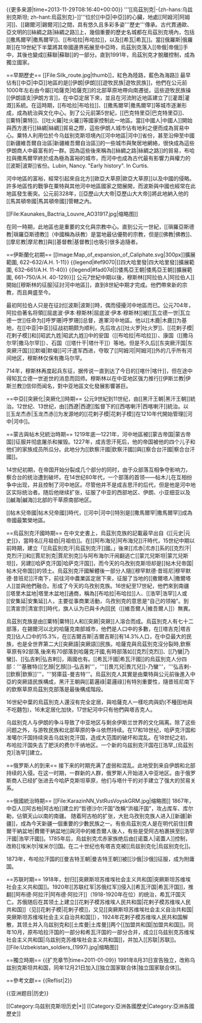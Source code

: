 {{更多来源|time=2013-11-29T08:16:40+00:00}}
'''[[烏茲別克|-{zh-hans:乌兹别克斯坦; zh-hant:烏茲別克}-]]'''位於[[中亞|中亞]]的心臟，地處[[阿姆河|阿姆河]]、[[錫爾河|錫爾河]]之間，具有悠久且多彩多姿'''歷史'''傳承。古代貫通歐、亞文明的[[絲綢之路|絲綢之路]]上，幾個重要的歷史名城都在烏茲別克境內，包括[[撒馬爾罕|撒馬爾罕]]、[[布哈拉|布哈拉]]，以及[[希瓦|希瓦]]。當[[俄羅斯|俄羅斯]]在19世紀下半葉將其帝國邊界拓展至中亞時，烏茲別克落入[[帝俄|帝俄]]手中，其後也變成[[蘇聯|蘇聯]]的一部分。直到1991年，烏茲別克才脫離控制，成為獨立國家。

==早期歷史==
[[File:Silk_route.jpg|thumb]]，紅色為陸路，藍色為海路]]
最早佔有[[中亞|中亞]]地區的是[[伊朗|伊朗]][[遊牧民族|遊牧民族]]，他們在公元前1000年左右由今屬[[哈薩克|哈薩克]]的北部草原地帶向南遷徙。這些遊牧民族操[[伊朗語支|伊朗方言]]，在中亞定居下來，並且在河流附近地區建立了[[灌溉|灌溉]]系統。在這時期，[[布哈拉|布哈拉]]、[[撒馬爾罕|撒馬爾罕]]等城市逐漸形成，成為統治與文化中心。到了公元前第5世紀，[[巴克特里亞|巴克特里亞]]、[[粟特|粟特]]、[[吐火羅|吐火羅]]等國家控制此一地區。當[[中國人|中國人]]開始與西方進行[[絲綢|絲綢]]貿易之際，這些伊朗人城市佔有地利之便而成為貿易中心。粟特人利用位於今乌兹别克斯坦境內[[河中地區|河中]]省份，甚至沿伸至中國[[新疆維吾爾自治區|新疆維吾爾自治區]]的一些城市與聚居地網絡，很快成為這些伊朗商人中最富有的一群。因為這些後來稱為[[絲綢之路|絲綢之路]]的貿易，布哈拉與撒馬爾罕終於成為極為富裕的城市，而河中也成為古代最有影響力與權力的[[波斯|波斯]]省份。<ref name=eh>Lubin, Nancy. "Early history". In Curtis.</ref>

河中地區的富裕，經常引起來自北方[[歐亞大草原|歐亞大草原]]以及中國的侵略。許多地區性的戰爭在粟特與其他河中地區國家之間展開，而波斯與中國也經常在此地區發生衝突。公元前328年，[[亞歷山大大帝|亞歷山大大帝]]將此地納入他的[[馬其頓帝國|馬其頓帝國]]管轄之內。

[[File:Kaunakes_Bactria_Louvre_AO31917.jpg|缩略图]]

在同一時期，此地區也是重要的文化與宗教中心。直到公元一世紀，[[瑣羅亞斯德教|瑣羅亞斯德教]]（中國稱為祅教）是當地最佔優勢的宗教，但是[[佛教|佛教]]、[[摩尼教|摩尼教]]與[[基督教|基督教]]也吸引很多追隨者。

==伊斯蘭化初期==
[[Image:Map_of_expansion_of_Caliphate.svg|300px]]擴展範圍, 622–632/A.H. 1-11}} {{legend|#ef9070|[[四大哈里發|四大哈里發]]擴展範圍, 632–661/A.H. 11-40}} {{legend|#fad07d|[[倭馬亞王朝|倭馬亞王朝]]擴展範圍, 661–750/A.H. 40-129}}]]
公元7世紀中期以後，穆斯林[[阿拉伯人|阿拉伯人]]開始[[穆斯林的征服|征討河中地區]]，直到8世紀中期才完成。他們帶來新的宗教，而且興盛至今。

最初阿拉伯人只是在征討[[波斯|波斯]]時，偶而侵擾河中地區而已。公元704年，阿拉伯著名将領[[屈底波·伊本·穆斯林|屈底波·伊本·穆斯林]]被[[瓦立德一世|瓦立德一世]]任命为[[呼罗珊|呼罗珊]]总督，進軍河中地區。他以[[木鹿|木鹿]]为基地，在[[中亚|中亚]]征战初期颇为顺利，先后攻占[[吐火罗|吐火罗]]、[[花剌子模|花剌子模]]和[[昭武九姓|昭武九姓]]中的安国（[[布哈拉|布哈拉]]）、康国（[[撒马尔罕|撒马尔罕]]）、石国（[[塔什干|塔什干]]）等地。但是不久后[[东突厥汗国|东突厥汗国]][[默啜|默啜]]可汗遣军西进，夺取了[[阿姆河|阿姆河]]外的几乎所有河间地区，穆斯林仅保有撒马尔罕。

714年，穆斯林再度起兵东征，据传说一直到达了今日的[[喀什|喀什]]，但在途中得知瓦立德一世逝世的消息而回师。穆斯林以在中亚地区强力推行[[伊斯兰教|伊斯兰教]]信仰而闻名，對中亚地區文化發展影響甚巨。

==中亞[[突厥化|突厥化]]時期==
公元9世紀到11世纪，由[[黑汗王朝|黑汗王朝]]統治。12世纪、13世纪，由[[西遼|西遼]]監督下的[[西喀喇汗|西喀喇汗]]統治。以[[玉龙杰赤|玉龙杰赤]]为发源地的[[花剌子模|花剌子模]]在1210年代開始管理[[河中|河中]]。

==蒙古與帖木兒統治時期==
1219年底—1221年，河中地區被[[蒙古帝国|蒙古帝国]]征服并彻底屠杀和摧毁。1227年，成吉思汗死后，他的帝国被他的四个儿子和他们的家族成员所瓜分。此地分为[[欽察汗國|欽察汗國]]與[[察合台汗國|察合台汗國]]。

14世纪初期，在帝国开始分裂成几个部分的同时，由于众部落互相争夺影响力，察合台的统治遭到破坏。在14世纪80年代，一个部落的首领——帖木儿在互相纷争中出现，并且控制了河中地区。尽管他并不是成吉思汗的后代，但是他是河中地区实际统治者。随后他继续扩张，征服了中亚的西部地区、伊朗、小亚细亚以及[[鹹海|鹹海]]北部的干草原南部地区。

[[帖木兒帝國|帖木兒帝國]]時代，[[河中|河中]]特別是[[撒馬爾罕|撒馬爾罕]]成為帝國最繁榮地區。

==烏茲別克汗國時期==
在中文史書上，烏茲別克族的記載最早出自《[[元史|元史]]》，當時名[[月祖伯|月祖伯]]。在[[阿布海兒|阿布海兒]]汗時代，15世纪中期以前時期，建立「[[烏茲別克汗|烏茲別克汗]]國。」後來[[朮赤|朮赤]]系的[[克烈汗|克烈汗]]和[[賈尼別克|賈尼別克]]与阿布海尔汗闹翻逃亡[[蒙兀兒斯坦|蒙兀兒斯坦]]，另建[[哈萨克汗国|哈萨克汗国]]，而今天的乌孜别克斯坦却是[[帖木兒帝国|帖木兒帝国]]的领土。烏茲別克汗國解體後一部分人隨[[穆罕默德·昔班尼|穆罕默德·昔班尼]]汗南下，前往河中農業區定居下來，征服了当地的[[撒爾塔人|撒爾塔人]]並與他們融合。形成了今天的乌孜别克族。16世紀至17世紀，他們來到南疆[[塔里木盆地|塔里木盆地]]通商，稱為[[布哈拉|布哈拉]]人、[[浩罕|浩罕]]人或[[安集延|安集延]]人，主要從事商業活動，乌孜别克的意思是“自己的领袖”。到[[清宣宗|清宣宗]]時代，旗人认为已與卡內回民（[[維吾爾人|維吾爾人]]）無異。

烏茲別克族是由[[粟特|粟特]]人和[[突厥|突厥]]人溶合而成。烏茲別克人有七十二部落，在錫爾河以北的哈薩克南部城市，他們是人口中的多數，在[[塔吉克|塔吉克]]佔人口中的15.3%，在[[吉爾吉斯|吉爾吉斯]]有14.3%人口，在中亞最大的民族，也是全世界第二大[[突厥語|突厥語]]民族。哈薩克與烏茲別克沒分裂時,欽察草原有92部落,後來有70部落到哈薩克汗國,有時部落如[[克烈|克烈]]、[[乃蠻|乃蠻]]、[[弘吉剌|弘吉剌]]，兩國也有。[[希瓦汗國|希瓦汗國]]的烏茲別克人分四部：'''基雅特([[乞顏|乞顏]])-弘吉剌'''，'''[[畏兀兒|畏兀兒]]-乃蠻'''，'''弘吉剌-[[欽察|欽察]]'''，'''努庫茲-曼吉特'''。烏茲別克人其實是由粟特與公元前後進入中亞的突厥語民族構成，黑汗王朝與[[葛邏祿|葛邏祿]]有特別重要性，隨昔班尼南下的欽察草原烏茲別克部落是最後構成階段。

16世紀中葉的烏茲別克人還沒有完全定居，與哈薩克人一樣吃肉與奶(不種田地與不吃麵包)，16末定居化加快，17世紀河中只有他們與塔吉克人。

乌兹别克人与伊朗的争斗导致了中亚地区与剩余伊斯兰世界的文化隔离。除了这些问题之外，与游牧民族和北部草原的争斗依然持续。在17和18世纪，哈萨克汗国和准噶尔汗国持续突击乌兹别克汗国，造成大范围的破坏和混乱。在18世纪之初，布哈拉汗国失去了肥沃的费尔干纳地区。一个新的乌兹别克汗国在[[浩罕_(烏茲別克)|浩罕]]建立。

==俄罗斯人的到来==
接下来的时期充满了虚弱和混乱。此地受到来自伊朗和北部持续的入侵。在这一时期，一群新的人群，俄罗斯人开始进入中亚地区。由于俄罗斯商人已经扩张进去今哈萨克斯坦草原，他们与塔什干的对手建立了强大的贸易关系。

==俄國統治時期==
[[File:KarazinNN_VstRusVoyskGRM.jpg|缩略图]]
1867年，中亞人[[阿古柏|阿古柏]]建立的“哲德沙尔汗国”改稱“洪福汗国”，攻占库车、库尔勒，佔領天山以南的南疆。 随着阿古柏的扩张，大批乌孜别克族人进入[[新疆|新疆]]，成為今天新疆一個重要的少數民族之一。有些烏茲別克人是在明代前住[[費爾干納盆地|費爾干納盆地]]與河中的維吾爾人後人，有些是受阿古柏裹挾至[[浩罕汗國|浩罕汗國]]。1785年后，烏兹别克朮赤家族绝后由[[诺蓋人|诺蓋人]]控制，改称[[埃米尔|埃米尔]]国。在二十世纪也有塔吉克被[[烏兹别克化|烏兹别克化]]。

1873年，布哈拉汗国的[[曼吉特王朝|曼吉特王朝]]被[[沙俄|沙俄]]征服，成为附庸国。

==苏联时期==
1918年，划归[[突厥斯坦苏维埃社会主义共和国|突厥斯坦苏维埃社会主义共和国]]。1920年[[苏联红军|苏俄红军]]侵入[[希瓦汗国|希瓦汗国]]，推翻[[阿布德·阿拉汗|阿布德·阿拉汗]]（1918-1920年在位）的统治，希瓦汗国灭亡。苏俄随后在其领土上建立[[花剌子模苏维埃人民共和国|花剌子模苏维埃人民共和国]]（见[[花剌子模|花剌子模]]，又见[[突厥斯坦苏维埃社会主义自治共和国|突厥斯坦苏维埃社会主义自治共和国]]），1924年花剌子模苏维埃人民共和国解散，其领土并入乌兹别克和[[土库曼|土库曼]]两个[[加盟共和国|加盟共和国]]。同年10月，原布哈拉汗国的一部分和希瓦汗国的一部分合并，成立[[乌兹别克苏维埃社会主义共和国|乌兹别克苏维埃社会主义共和国]]，并加入[[苏联|苏联]]。
[[File:Uzbekistan_soldiers_(1997).jpg|缩略图]]

==獨立時期==
{{扩充章节|time=2011-01-09}}
1991年8月31日宣告独立，改称乌兹别克斯坦共和国，同年12月21日加入[[独立国家联合体|独立国家联合体]]。

==參考文獻==
{{Reflist|2}}

{{亚洲题目|历史}}

[[Category:乌兹别克斯坦历史|*]]
[[Category:亞洲各國歷史|Category:亞洲各國歷史]]